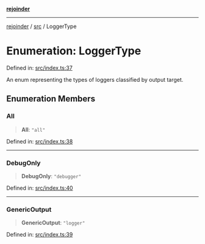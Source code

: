 [**rejoinder**](../../README.md)

***

[rejoinder](../../README.md) / [src](../README.md) / LoggerType

# Enumeration: LoggerType

Defined in: [src/index.ts:37](https://github.com/Xunnamius/rejoinder/blob/f565868f81df25d1011782666f1a2b9fb2361f02/src/index.ts#L37)

An enum representing the types of loggers classified by output target.

## Enumeration Members

### All

> **All**: `"all"`

Defined in: [src/index.ts:38](https://github.com/Xunnamius/rejoinder/blob/f565868f81df25d1011782666f1a2b9fb2361f02/src/index.ts#L38)

***

### DebugOnly

> **DebugOnly**: `"debugger"`

Defined in: [src/index.ts:40](https://github.com/Xunnamius/rejoinder/blob/f565868f81df25d1011782666f1a2b9fb2361f02/src/index.ts#L40)

***

### GenericOutput

> **GenericOutput**: `"logger"`

Defined in: [src/index.ts:39](https://github.com/Xunnamius/rejoinder/blob/f565868f81df25d1011782666f1a2b9fb2361f02/src/index.ts#L39)
